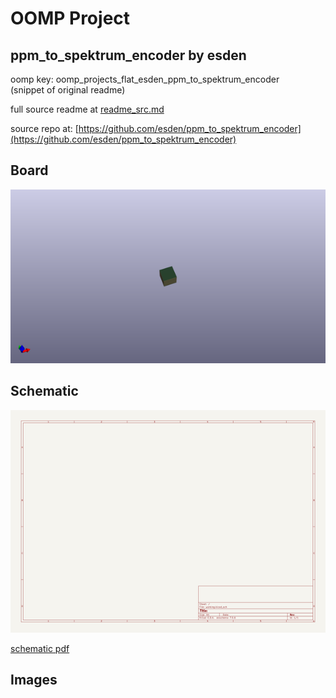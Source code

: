# OOMP Project  
## ppm_to_spektrum_encoder  by esden  
  
oomp key: oomp_projects_flat_esden_ppm_to_spektrum_encoder  
(snippet of original readme)  
  
  
  full source readme at [readme_src.md](readme_src.md)  
  
source repo at: [https://github.com/esden/ppm_to_spektrum_encoder](https://github.com/esden/ppm_to_spektrum_encoder)  
## Board  
  
[![working_3d.png](working_3d_600.png)](working_3d.png)  
## Schematic  
  
[![working_schematic.png](working_schematic_600.png)](working_schematic.png)  
  
[schematic pdf](working_schematic.pdf)  
## Images  

